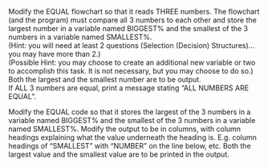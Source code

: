 Modify the EQUAL flowchart so that it reads THREE numbers.  The flowchart (and the program) must compare all 3 numbers to each other and store the largest number in a variable named BIGGEST% and the smallest of the 3 numbers in a variable named SMALLEST%.  
(Hint:  you will need at least 2 questions (Selection (Decision) Structures)…you may have more than 2.)  
(Possible Hint:  you may choose to create an additional new variable or two to accomplish this task.  It is not necessary, but you may choose to do so.)
Both the largest and the smallest number are to be output.  
If ALL 3 numbers are equal, print a message stating “ALL NUMBERS ARE EQUAL”.

Modify the EQUAL code so that it stores the largest of the 3 numbers in a variable named BIGGEST% and the smallest of the 3 numbers in a variable named SMALLEST%.
Modify the output to be in columns, with column headings explaining what the value underneath the heading is.  E.g. column headings of “SMALLEST” with “NUMBER” on the line below, etc.   Both the largest value and the smallest value are to be printed in the output.
